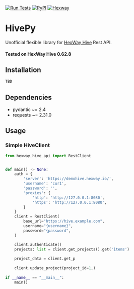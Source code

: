 [![Run Tests](https://github.com/Cur1iosity/hexway-hive-api/actions/workflows/run-tests.yml/badge.svg)](https://github.com/Cur1iosity/hexway-hive-api/actions/workflows/run-tests.yml)
[![PyPI](https://img.shields.io/pypi/v/hexway-hive-api)](https://pypi.org/project/hexway-hive-api/)
[![Hexway](https://img.shields.io/badge/hexway-visit%20site-blue)](https://hexway.io)

# HivePy

Unofficial flexible library for [HexWay Hive](https://hexway.io/hive/) Rest API.

#### Tested on HexWay Hive 0.62.8

## Installation
```bash
TBD
```

## Dependencies

- pydantic ~= 2.4
- requests ~= 2.31.0

## Usage
### Simple HiveClient
```python
from hexway_hive_api import RestClient


def main() -> None:
    auth = {
        'server': 'https://demohive.hexway.io/',
        'username': 'cur1',
        'password': '',
        'proxies': {
            'http': 'http://127.0.0.1:8080',
            'https': 'http://127.0.0.1:8080',
        }
    }
    client = RestClient(
        base_url="https://hive.example.com",
        username="{username}",
        password="{password",
    )

    client.authenticate()
    projects: list = client.get_projects().get('items')
    
    project_data = client.get_p
    
    client.update_project(project_id=1,)
    
if __name__ == "__main__":
    main()


```